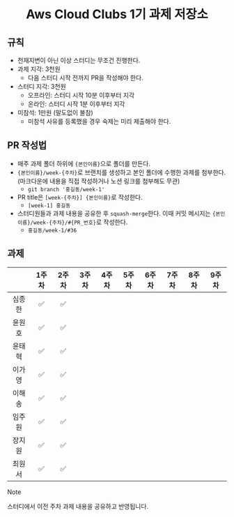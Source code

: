
<div align="center">
	<h1>Aws Cloud Clubs 1기 과제 저장소</h1>
</div>

## 규칙
- 천재지변이 아닌 이상 스터디는 무조건 진행한다.
- 과제 지각: 3천원
  - 다음 스터디 시작 전까지 PR을 작성해야 한다.
- 스터디 지각: 3천원
  - 오프라인: 스터디 시작 10분 이후부터 지각
  - 온라인: 스터디 시작 1분 이후부터 지각  
- 미참석: 1만원 (말도없이 불참)
  - 미참석 사유를 등록했을 경우 숙제는 미리 제출해야 한다.

## PR 작성법
- 매주 과제 폴더 하위에 `{본인이름}`으로 폴더를 만든다.
- `{본인이름}/week-{주차}`로 브랜치를 생성하고 본인 폴더에 수행한 과제를 첨부한다. (마크다운에 내용을 직접 작성하거나 노션 링크를 첨부해도 무관)
	- `git branch '홍길동/week-1'`
- PR title은 `[week-{주차}] {본인이름}`로 작성한다.
	- `[week-1] 홍길동`
- 스터디원들과 과제 내용을 공유한 후 `squash-merge`한다. 이때 커밋 메시지는 `{본인이름}/week-{주차}/#{PR_번호}`로 작성한다.
	- `홍길동/week-1/#36`

## 과제

| |1주차|2주차|3주차|4주차|5주차|6주차|7주차|8주차|9주차|
|:---:|:---:|:---:|:---:|:---:|:---:|:---:|:---:|:---:|:---:|
|심종한|✅|✅||||||||
|윤원호|✅|✅||||||||
|윤태혁|✅|✅||||||||
|이가영|✅|✅||||||||
|이해송|✅|✅||||||||
|임주원|✅|✅||||||||
|장지원|✅|✅||||||||
|최원서|✅|✅||||||||

> [!NOTE]
> 스터디에서 이전 주차 과제 내용을 공유하고 반영됩니다.
